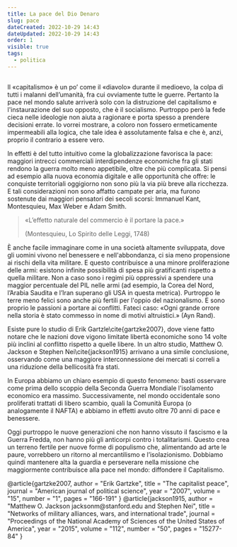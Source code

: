 ```yaml
---
title: La pace del Dio Denaro
slug: pace
dateCreated: 2022-10-29 14:43
dateUpdated: 2022-10-29 14:43
order: 1
visible: true
tags:
  - politica
---
```


##

<span class="newthought">Il «capitalismo»</span> è un po’ come il «diavolo» durante il medioevo, la colpa di tutti i malanni dell’umanità, fra cui ovviamente tutte le guerre. Pertanto la pace nel mondo salute arriverà solo con la distruzione del capitalismo e l'instaurazione del suo opposto, che è il socialismo.
Purtroppo però la fede cieca nelle ideologie non aiuta a ragionare e porta spesso a prendere decisioni errate. Io vorrei mostrare, a coloro non fossero ermeticamente impermeabili alla logica, che tale idea è assolutamente falsa e che è, anzi, proprio il contrario a essere vero.

In effetti è del tutto intuitivo come la globalizzazione favorisca la pace: maggiori intrecci commerciali interdipendenze economiche fra gli stati rendono la guerra molto meno appetibile, oltre che più complicata. Si pensi ad esempio alla nuova economia digitale e alle opportunità che offre: le conquiste territoriali oggigiorno non sono più la via più breve alla ricchezza.
E tali considerazioni non sono affatto campate per aria, ma furono sostenute dai maggiori pensatori dei secoli scorsi: Immanuel Kant, Montesquieu, Max Weber e Adam Smith.

<div class="epigraph">
    <blockquote>
        <p>«L’effetto naturale del commercio è il portare la pace.»</p>
        <footer>(Montesquieu, Lo Spirito delle Leggi, 1748)</footer>
    </blockquote>
</div>

È anche facile immaginare come in una società altamente sviluppata, dove gli uomini vivono nel benessere e nell'abbondanza, ci sia meno propensione ai rischi della vita militare. E questo contribuisce a una minore proliferazione delle armi: esistono infinite possibilità di spesa più gratificanti rispetto a quella militare. Non a caso sono i regimi più oppressivi a spendere una maggior percentuale del PIL nelle armi (ad esempio, la Corea del Nord, l’Arabia Saudita e l’Iran superano gli USA in questa metrica). Purtroppo le terre meno felici sono anche più fertili per l'oppio del nazionalismo. E sono proprio le passioni a portare ai conflitti. Fateci caso: «Ogni grande orrore nella storia è stato commesso in nome di motivi altruistici.» (Ayn Rand).

Esiste pure lo studio di Erik Gartzle\cite{gartzke2007}, dove viene fatto notare che le nazioni dove vigono limitate libertà economiche sono 14 volte più inclini al conflitto rispetto a quelle libere.
In un altro studio, Matthew O. Jackson e Stephen Nei\cite{jackson1915} arrivano a una simile conclusione, osservando come una maggiore interconnessione dei mercati si correli a una riduzione della bellicosità fra stati.

In Europa abbiamo un chiaro esempio di questo fenomeno: basti osservare come prima dello scoppio della Seconda Guerra Mondiale l'isolamento economico era massimo. Successivamente, nel mondo occidentale sono proliferati trattati di libero scambio, quali la Comunità Europa (o analogamente il NAFTA) e abbiamo in effetti avuto oltre 70 anni di pace e benessere.

Oggi purtroppo le nuove generazioni che non hanno vissuto il fascismo e la Guerra Fredda, non hanno più gli anticorpi contro i totalitarismi. Questo crea un terreno fertile per nuove forme di populismo che, alimentando ad arte le paure, vorrebbero un ritorno al mercantilismo e l’isolazionismo.
Dobbiamo quindi mantenere alta la guardia e perseverare nella missione che maggiormente contribuisce alla pace nel mondo: diffondere il Capitalismo.

<bibliography>
@article{gartzke2007,
  author  = "Erik Gartzke",
  title   = "The capitalist peace",
  journal = "American journal of political science",
  year    = "2007",
  volume  = "15",
  number  = "1",
  pages   = "166-191"
}
@article{jackson1915,
  author  = "Matthew O. Jackson jacksonm@stanford.edu and Stephen Nei",
  title   = "Networks of military alliances, wars, and international trade",
  journal = "Proceedings of the National Academy of Sciences of the United States of America",
  year    = "2015",
  volume  = "112",
  number  = "50",
  pages   = "15277-84"
}
</bibliography>
